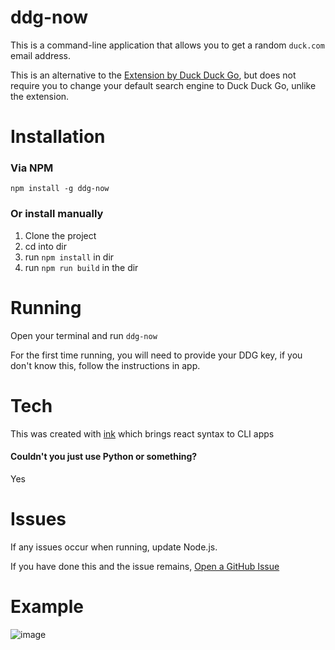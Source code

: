 # ddg-now

This is a command-line application that allows you to get a random `duck.com` email address.

This is an alternative to the [Extension by Duck Duck Go](https://duckduckgo.com/email/), but does not require you to
change your default search engine to Duck Duck Go, unlike the extension.

# Installation
### Via NPM
`npm install -g ddg-now`

### Or install manually
1) Clone the project
2) cd into dir
3) run `npm install` in dir
4) run `npm run build` in the dir

# Running
Open your terminal and run `ddg-now`

For the first time running, you will need to provide your DDG key, if you don't know this, follow the instructions in app.

# Tech
This was created with [ink](https://github.com/vadimdemedes/ink) which brings react syntax to CLI apps
#### Couldn't you just use Python or something?
Yes

# Issues
If any issues occur when running, update Node.js.

If you have done this and the issue remains, [Open a GitHub Issue](https://github.com/0x978/ddg-now/issues)

# Example
![image](https://cdn.upload.systems/uploads/THiVRNnv.gif)
